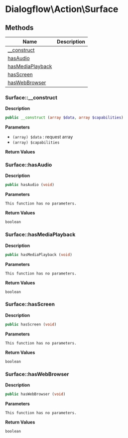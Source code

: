 # Dialogflow\Action\Surface  







## Methods

| Name | Description |
|------|-------------|
|[__construct](#surface__construct)||
|[hasAudio](#surfacehasaudio)||
|[hasMediaPlayback](#surfacehasmediaplayback)||
|[hasScreen](#surfacehasscreen)||
|[hasWebBrowser](#surfacehaswebbrowser)||




### Surface::__construct  

**Description**

```php
public __construct (array $data, array $capabilities)
```

 

 

**Parameters**

* `(array) $data`
: request array  
* `(array) $capabilities`

**Return Values**




### Surface::hasAudio  

**Description**

```php
public hasAudio (void)
```

 

 

**Parameters**

`This function has no parameters.`

**Return Values**

`boolean`





### Surface::hasMediaPlayback  

**Description**

```php
public hasMediaPlayback (void)
```

 

 

**Parameters**

`This function has no parameters.`

**Return Values**

`boolean`





### Surface::hasScreen  

**Description**

```php
public hasScreen (void)
```

 

 

**Parameters**

`This function has no parameters.`

**Return Values**

`boolean`





### Surface::hasWebBrowser  

**Description**

```php
public hasWebBrowser (void)
```

 

 

**Parameters**

`This function has no parameters.`

**Return Values**

`boolean`




